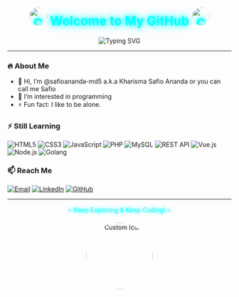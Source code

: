 <h1 align="center" style="color: #0ff; text-shadow: 0 0 10px #0ff, 0 0 20px #0ff;">
<img src="https://i.imgur.com/tpDp0lo.png" alt="Custom Icon" width="40" height="40" style="border-radius: 50%; background: transparent;" />  
  Welcome to My GitHub
<img src="https://i.imgur.com/QOIUvat.png" alt="Custom Icon" width="40" height="40" style="border-radius: 50%; background: transparent;" />  
</h1>

<p align="center">
  <img src="https://readme-typing-svg.herokuapp.com?font=Orbitron&size=24&duration=4000&color=0FF&center=true&vCenter=true&lines=Safioananda;Welcome+to+My+Profile!;Enjoy+Your+Visit!" alt="Typing SVG" />
</p>

---

### 🔥 About Me
- 👋 Hi, I’m @safioananda-md5 a.k.a Kharisma Safio Ananda or you can call me Safio
- 👀 I’m interested in programming
- ⚡ Fun fact: I like to be alone.

### ⚡ Still Learning
![HTML5](https://img.shields.io/badge/-HTML5-E34F26?style=flat-square&logo=html5&logoColor=white)
![CSS3](https://img.shields.io/badge/-CSS3-1572B6?style=flat-square&logo=css3)
![JavaScript](https://img.shields.io/badge/-JavaScript-F7DF1E?style=flat-square&logo=javascript&logoColor=black)
![PHP](https://img.shields.io/badge/-PHP-777BB4?style=flat-square&logo=php&logoColor=white)
![MySQL](https://img.shields.io/badge/-MySQL-4479A1?style=flat-square&logo=mysql&logoColor=white)
![REST API](https://img.shields.io/badge/-REST%20API-005571?style=flat-square&logo=rest-api&logoColor=white)
![Vue.js](https://img.shields.io/badge/-Vue.js-4FC08D?style=flat-square&logo=vue.js&logoColor=white)
![Node.js](https://img.shields.io/badge/-Node.js-339933?style=flat-square&logo=node.js&logoColor=white)
![Golang](https://img.shields.io/badge/-Golang-00ADD8?style=flat-square&logo=go&logoColor=white)

### 📫 Reach Me
[![Email](https://img.shields.io/badge/Email-D14836?style=flat-square&logo=gmail&logoColor=white)](mailto:safiopertama@gmail.com)
[![LinkedIn](https://img.shields.io/badge/LinkedIn-0A66C2?style=flat-square&logo=linkedin&logoColor=white)](https://linkedin.com/in/kharismasafioananda)
[![GitHub](https://img.shields.io/badge/GitHub-100000?style=flat-square&logo=github&logoColor=white)](https://github.com/safioananda-md5)

---

<p align="center" style="color: #0ff; text-shadow: 0 0 10px #0ff;">⭐ Keep Exploring & Keep Coding! ⭐</p>
<div align="center">
  <img src="https://i.imgur.com/EmSSJiR.png" alt="Custom Icon" width="150" height="150" style="border-radius: 50%; background: transparent;" />
</div>



<!---
safioananda-md5/safioananda-md5 is a ✨ special ✨ repository because its `README.md` (this file) appears on your GitHub profile.
You can click the Preview link to take a look at your changes.
--->
